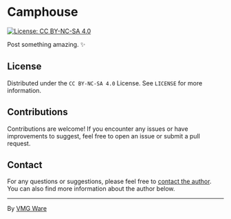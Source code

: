 # Camphouse

[![License: CC BY-NC-SA 4.0][license-shield]][license-url]

Post something amazing. ✨

## License

Distributed under the `CC BY-NC-SA 4.0` License. See `LICENSE` for more information.

## Contributions

Contributions are welcome! If you encounter any issues or have improvements to suggest, feel free to open an issue or submit a pull request.

## Contact

For any questions or suggestions, please feel free to [contact the author](mailto:developers@vmgware.dev). You can also find more information about the author below.

---

By [VMG Ware](https://github.com/VMGWARE)

[license-shield]: https://img.shields.io/badge/License-CC_BY--NC--SA_4.0-lightgrey.svg
[license-url]: https://creativecommons.org/licenses/by-nc-sa/4.0/

